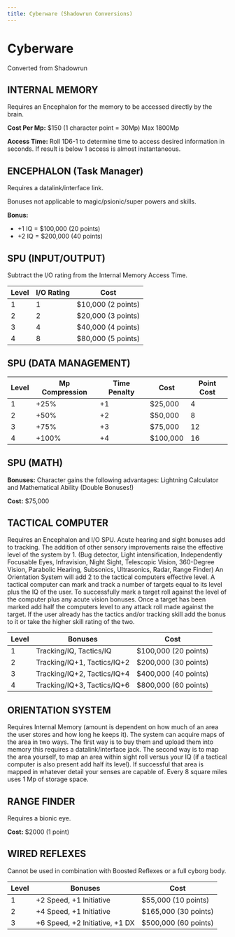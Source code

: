 ```yaml
---
title: Cyberware (Shadowrun Conversions)
---
```

# Cyberware

Converted from Shadowrun

## INTERNAL MEMORY

Requires an Encephalon for the memory to be accessed directly by the brain.

**Cost Per Mp:** $150 (1 character point = 30Mp) Max 1800Mp

**Access Time:** Roll 1D6-1 to determine time to access desired information in seconds. If result is below 1 access is almost instantaneous.

## ENCEPHALON (Task Manager)

Requires a datalink/interface link.

Bonuses not applicable to magic/psionic/super powers and skills.

**Bonus:**
* +1 IQ = $100,000 (20 points)
* +2 IQ = $200,000 (40 points)

## SPU (INPUT/OUTPUT)

Subtract the I/O rating from the Internal Memory Access Time.

| Level | I/O Rating | Cost |
| ----- | ---------- | ---- |
| 1 | 1 | $10,000 (2 points) |
| 2 | 2 | $20,000 (3 points) |
| 3 | 4 | $40,000 (4 points) |
| 4 | 8 | $80,000 (5 points) |

## SPU (DATA MANAGEMENT)

|Level|Mp Compression|Time Penalty|Cost|Point Cost|
|-----|--------------|------------|----|----------|
|1|+25%|+1|$25,000|4|
|2|+50%|+2|$50,000|8|
|3|+75%|+3|$75,000|12|
|4|+100%|+4|$100,000|16|

## SPU (MATH)

**Bonuses:** Character gains the following advantages: Lightning Calculator and Mathematical Ability (Double Bonuses!)

**Cost:** $75,000

## TACTICAL COMPUTER

Requires an Encephalon and I/O SPU. Acute hearing and sight bonuses add to tracking. The addition of other sensory improvements raise the effective level of the system by 1. (Bug detector, Light intensification, Independently Focusable Eyes, Infravision, Night Sight, Telescopic Vision, 360-Degree Vision, Parabolic Hearing, Subsonics, Ultrasonics, Radar, Range Finder) An Orientation System will add 2 to the tactical computers effective level. A tactical computer can mark and track a number of targets equal to its level plus the IQ of the user. To successfully mark a target roll against the level of the computer plus any acute vision bonuses. Once a target has been marked add half the computers level to any attack roll made against the target. If the user already has the tactics and/or tracking skill add the bonus to it or take the higher skill rating of the two.

|Level|Bonuses|Cost|
|-----|-------|----|
|1|Tracking/IQ, Tactics/IQ|$100,000 (20 points)|
|2|Tracking/IQ+1, Tactics/IQ+2|$200,000 (30 points)|
|3|Tracking/IQ+2, Tactics/IQ+4|$400,000 (40 points)|
|4|Tracking/IQ+3, Tactics/IQ+6|$800,000 (60 points)|

## ORIENTATION SYSTEM

Requires Internal Memory (amount is dependent on how much of an area the user stores and how long he keeps it). The system can acquire maps of the area in two ways. The first way is to buy them and upload them into memory this requires a datalink/interface jack. The second way is to map the area yourself, to map an area within sight roll versus your IQ (if a tactical computer is also present add half its level). If successful that area is mapped in whatever detail your senses are capable of. Every 8 square miles uses 1 Mp of storage space.

## RANGE FINDER

Requires a bionic eye.

**Cost:** $2000 (1 point)

## WIRED REFLEXES

Cannot be used in combination with Boosted Reflexes or a full cyborg body.

|Level|Bonuses|Cost|
|-----|-------|----|
|1|+2 Speed, +1 Initiative|$55,000 (10 points)|
|2|+4 Speed, +1 Initiative|$165,000 (30 points)|
|3|+6 Speed, +2 Initiative, +1 DX|$500,000 (60 points)|
